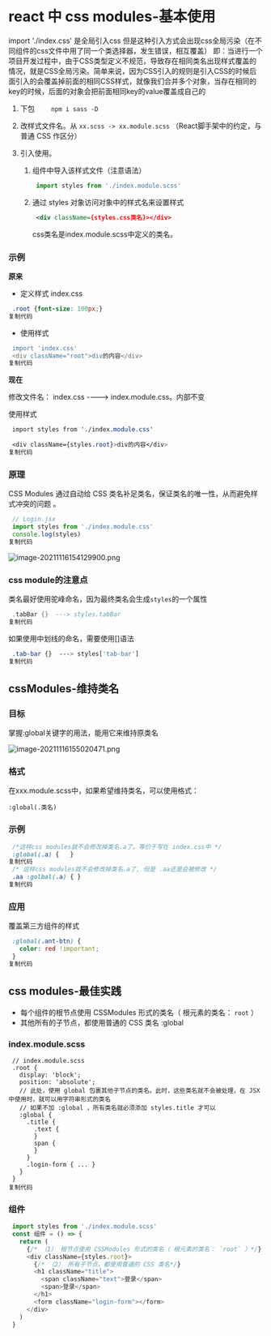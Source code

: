 # react 中 css modules-基本使用



import './index.css' 是全局引入css 但是这种引入方式会出现css全局污染（在不同组件的css文件中用了同一个类选择器，发生错误，相互覆盖） 即：当进行一个项目开发过程中，由于CSS类型定义不规范，导致存在相同类名出现样式覆盖的情况，就是CSS全局污染。简单来说，因为CSS引入的规则是引入CSS的时候后面引入的会覆盖掉前面的相同CSS样式，就像我们合并多个对象，当存在相同的key的时候，后面的对象会把前面相同key的value覆盖成自己的 

1. 下包 `     npm i sass -D        `

2. 改样式文件名。从 `xx.scss -> xx.module.scss` （React脚手架中的约定，与普通 CSS 作区分）

3. 引入使用。

   1. 组件中导入该样式文件（注意语法）

      ```javascript
       import styles from './index.module.scss'
      
      ```

   2. 通过 styles 对象访问对象中的样式名来设置样式

      ```xml
       <div className={styles.css类名}></div>
      
      ```

      css类名是index.module.scss中定义的类名。

### 示例

**原来**

- 定义样式 index.css

```css
 .root {font-size: 100px;}
复制代码
```

- 使用样式

```erlang
 import 'index.css'
 <div className="root">div的内容</div>
复制代码
```

**现在**

修改文件名： index.css ----> index.module.css。内部不变

使用样式

```css
 import styles from './index.module.css'
 
 <div className={styles.root}>div的内容</div>
复制代码
```

### 原理

CSS Modules 通过自动给 CSS 类名补足类名，保证类名的唯一性，从而避免样式冲突的问题 。

```javascript
 // Login.jsx
 import styles from './index.module.css'
 console.log(styles)
复制代码
```

![image-20211116154129900.png](https://p1-juejin.byteimg.com/tos-cn-i-k3u1fbpfcp/15889061c6e34a988d8ee763981ddec3~tplv-k3u1fbpfcp-zoom-in-crop-mark:4536:0:0:0.awebp?)

### css module的注意点

类名最好使用驼峰命名，因为最终类名会生成`styles`的一个属性

```lua
 .tabBar {}  ---> styles.tabBar
复制代码
```

如果使用中划线的命名，需要使用[]语法

```css
 .tab-bar {}  ---> styles['tab-bar']
复制代码
```

## cssModules-维持类名

### 目标

掌握:global关键字的用法，能用它来维持原类名

![image-20211116155020471.png](https://p9-juejin.byteimg.com/tos-cn-i-k3u1fbpfcp/e545dd0115154368958112bfcd2d67f6~tplv-k3u1fbpfcp-zoom-in-crop-mark:4536:0:0:0.awebp?)

### 格式

在xxx.module.scss中，如果希望维持类名，可以使用格式：

```
:global(.类名)
```

### 示例

```css
 /*这样css modules就不会修改掉类名.a了。等价于写在 index.css中 */
 :global(.a) {   }
复制代码
 /* 这样css modules就不会修改掉类名.a了, 但是 .aa还是会被修改 */
 .aa :golbal(.a) { }
复制代码
```

### 应用

覆盖第三方组件的样式

```css
 :global(.ant-btn) {
   color: red !important;
 }
复制代码
```

## css modules-最佳实践

- 每个组件的根节点使用 CSSModules 形式的类名（ 根元素的类名： `root` ）
- 其他所有的子节点，都使用普通的 CSS 类名 :global

### index.module.scss

```arduino
 // index.module.scss
 .root {
   display: 'block';
   position: 'absolute';
   // 此处，使用 global 包裹其他子节点的类名。此时，这些类名就不会被处理，在 JSX 中使用时，就可以用字符串形式的类名
   // 如果不加 :global ，所有类名就必须添加 styles.title 才可以
   :global {
     .title {
       .text {
       }
       span {
       }
     }
     .login-form { ... }
   }
 }
复制代码
```

### 组件

```javascript
 import styles from './index.module.scss'
 const 组件 = () => {
   return (
     {/* （1） 根节点使用 CSSModules 形式的类名（ 根元素的类名： `root` ）*/}
     <div className={styles.root}>
       {/* （2） 所有子节点，都使用普通的 CSS 类名*/}
       <h1 className="title">
         <span className="text">登录</span>  
         <span>登录</span>  
       </h1>
       <form className="login-form"></form>
     </div>
   )
 }
```

